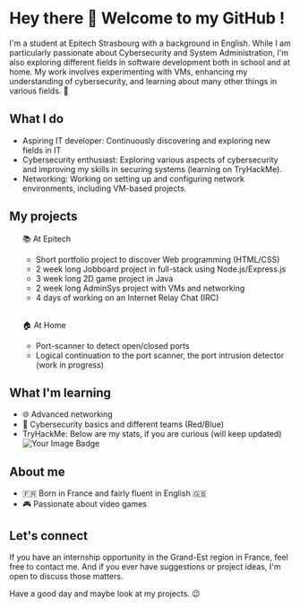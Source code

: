 <h1> Hey there 👋 Welcome to my GitHub ! </h1> 

<p>I'm a student at Epitech Strasbourg with a background in English. While I am particularly passionate about Cybersecurity and System Administration, I'm also exploring different fields in software development both in school and at home. My work involves experimenting with VMs,<!-- algorithms,--> enhancing my understanding of cybersecurity, and learning about many other things in various fields. 🔐</p>

## What I do ##

<ul>
  <li>Aspiring IT developer: Continuously discovering and exploring new fields in IT </li>
  <li>Cybersecurity enthusiast: Exploring various aspects of cybersecurity and improving my skills in securing systems (learning on TryHackMe).</li> 
  <li>Networking: Working on setting up and configuring network environments, including VM-based projects.</li> 
</ul>


## My projects ##

<ul>
  <p>📚 At Epitech</p>
    <ul>
      <li>Short portfolio project to discover Web programming (HTML/CSS)</li>
      <li>2 week long Jobboard project in full-stack using Node.js/Express.js</li>
      <li>3 week long 2D game project in Java</li> <!-- @TODO: implement demo -->
      <li>2 week long AdminSys project with VMs and networking</li>
      <li>4 days of working on an Internet Relay Chat (IRC)</li>
    </ul> <br>
  <p>🏠 At Home</p>
    <ul>
      <li>Port-scanner to detect open/closed ports </li>
      <li>Logical continuation to the port scanner, the port intrusion detector (work in progress)</li>
    </ul>
</ul>

## What I'm learning ##

<ul>
  <li>🌐 Advanced networking</li>
  <li>🔐 Cybersecurity basics and different teams (Red/Blue)</li>
  <!-- <li>🧠 Algorithms and data structure</li> -->
  <li>TryHackMe: Below are my stats, if you are curious (will keep updated)</li>
  <img src="https://tryhackme-badges.s3.amazonaws.com/AlexandreH.png" alt="Your Image Badge" />
</ul>

## About me ##

<ul>
  <li>🇫🇷 Born in France and fairly fluent in English 🇬🇧</li>
  <li>🎮 Passionate about video games</li>
</ul>

## Let's connect ##

<p>If you have an internship opportunity in the Grand-Est region in France, feel free to contact me. And if you ever have suggestions or project ideas, I'm open to discuss those matters.</p>
<p>Have a good day and maybe look at my projects. 😉</p>

<!--
**Alexandre-Hein/Alexandre-Hein** is a ✨ _special_ ✨ repository because its `README.md` (this file) appears on your GitHub profile.

Here are some ideas to get you started:

- 🔭 I’m currently working on ...
- 🌱 I’m currently learning ...
- 👯 I’m looking to collaborate on ...
- 🤔 I’m looking for help with ...
- 💬 Ask me about ...
- 📫 How to reach me: ...
- 😄 Pronouns: ...
- ⚡ Fun fact: ...
-->
